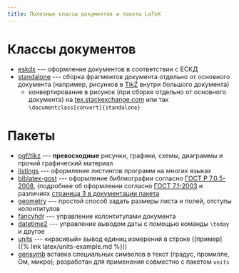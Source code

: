 ```yaml
---
title: Полезные классы документов и пакеты LaTeX
---
```


# Классы документов

- [eskdx](https://www.ctan.org/pkg/eskdx) --- оформление документов в
  соответствии с ЕСКД
- [standalone](https://www.ctan.org/pkg/standalone) --- сборка
  фрагментов документа отдельно от основного документа (например,
  рисунков в [TikZ](https://www.ctan.org/pkg/pgf) внутри большого
  документа)
  - конвертирование в рисунок (при сборке отдельно от основного
    документа) на
    [tex.stackexchange.com](http://tex.stackexchange.com/a/11880/119485)
	или так `\documentclass[convert]{standalone}`

# Пакеты

- [pgf/tikz](http://ctan.org/pkg/pgf) --- **превосходные** рисунки,
  графики, схемы, диаграммы и прочий графический материал
- [listings](http://ctan.org/pkg/listings) --- оформление листингов
  программ на многих языках
- [biblatex-gost](http://ctan.org/pkg/biblatex-gost) --- оформление
  библиографии согласно
  [ГОСТ Р 7.0.5-2008](https://ru.wikisource.org/wiki/ГОСТ_Р_7.0.5-2008),
  (подробнее об оформлении согласно
  [ГОСТ 7.1-2003](https://ru.wikisource.org/wiki/ГОСТ_7.1-2003)
  и различиях
  [страница 3 в документации пакета](http://mirrors.ctan.org/macros/latex/contrib/biblatex-contrib/biblatex-gost/doc/biblatex-gost.pdf#page=3)
- [geometry](http://ctan.org/pkg/geometry) --- простой способ задать
  размеры листа и полей, отступы колонтитулов
- [fancyhdr](http://ctan.org/pkg/fancyhdr) --- управление
  колонтитулами документа
- [datetime2](https://www.ctan.org/pkg/datetime2) --- управление
  выводом даты с помощью команды `\today` и другое
- [units](http://ctan.org/pkg/units) --- «красивый» вывод единиц
  измерений в строке ([пример]({% link latex/units-example.md %}))
- [gensymb](http://ctan.org/pkg/gensymb) вставка специальных символов
  в текст (градус, промилле, Ом, микро); разработан для применения
  совместно с пакетом `units`
